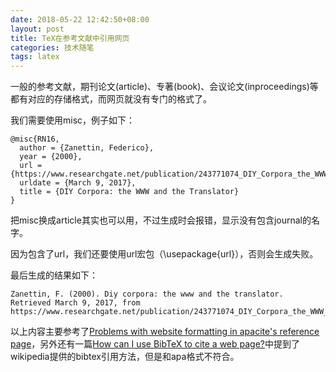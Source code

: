 ```yaml
---
date: 2018-05-22 12:42:50+08:00
layout: post
title: TeX在参考文献中引用网页
categories: 技术随笔
tags: latex
---
```


一般的参考文献，期刊论文(article)、专著(book)、会议论文(inproceedings)等都有对应的存储格式，而网页就没有专门的格式了。

我们需要使用misc，例子如下：

```
@misc{RN16,
  author = {Zanettin, Federico},
  year = {2000},
  url = {https://www.researchgate.net/publication/243771074_DIY_Corpora_the_WWW_and_the_Translator},
  urldate = {March 9, 2017},
  title = {DIY Corpora: the WWW and the Translator}
}
```

把misc换成article其实也可以用，不过生成时会报错，显示没有包含journal的名字。

因为包含了url，我们还要使用url宏包（\usepackage{url}），否则会生成失败。

最后生成的结果如下：

```
Zanettin, F. (2000). Diy corpora: the www and the translator. Retrieved March 9, 2017, from https://www.researchgate.net/publication/243771074_DIY_Corpora_the_WWW_and_the_Translator 
```

以上内容主要参考了[Problems with website formatting in apacite's reference page](https://tex.stackexchange.com/questions/170226/problems-with-website-formatting-in-apacites-reference-page)，另外还有一篇[How can I use BibTeX to cite a web page?](https://tex.stackexchange.com/questions/3587/how-can-i-use-bibtex-to-cite-a-web-page)中提到了wikipedia提供的bibtex引用方法，但是和apa格式不符合。